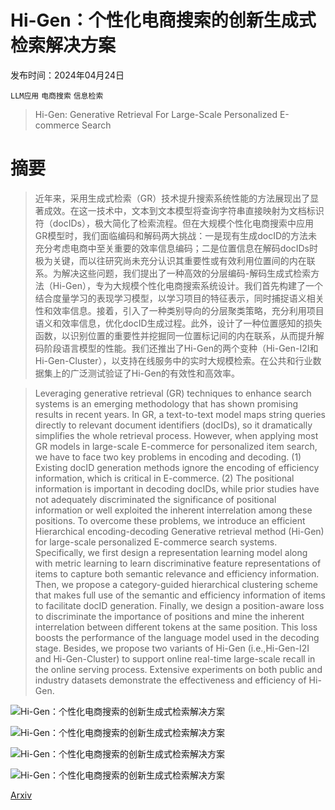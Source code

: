 # Hi-Gen：个性化电商搜索的创新生成式检索解决方案

发布时间：2024年04月24日

`LLM应用` `电商搜索` `信息检索`

> Hi-Gen: Generative Retrieval For Large-Scale Personalized E-commerce Search

# 摘要

> 近年来，采用生成式检索（GR）技术提升搜索系统性能的方法展现出了显著成效。在这一技术中，文本到文本模型将查询字符串直接映射为文档标识符（docIDs），极大简化了检索流程。但在大规模个性化电商搜索中应用GR模型时，我们面临编码和解码两大挑战：一是现有生成docID的方法未充分考虑电商中至关重要的效率信息编码；二是位置信息在解码docIDs时极为关键，而以往研究尚未充分认识其重要性或有效利用位置间的内在联系。为解决这些问题，我们提出了一种高效的分层编码-解码生成式检索方法（Hi-Gen），专为大规模个性化电商搜索系统设计。我们首先构建了一个结合度量学习的表现学习模型，以学习项目的特征表示，同时捕捉语义相关性和效率信息。接着，引入了一种类别导向的分层聚类策略，充分利用项目语义和效率信息，优化docID生成过程。此外，设计了一种位置感知的损失函数，以识别位置的重要性并挖掘同一位置标记间的内在联系，从而提升解码阶段语言模型的性能。我们还推出了Hi-Gen的两个变种（Hi-Gen-I2I和Hi-Gen-Cluster），以支持在线服务中的实时大规模检索。在公共和行业数据集上的广泛测试验证了Hi-Gen的有效性和高效率。

> Leveraging generative retrieval (GR) techniques to enhance search systems is an emerging methodology that has shown promising results in recent years. In GR, a text-to-text model maps string queries directly to relevant document identifiers (docIDs), so it dramatically simplifies the whole retrieval process. However, when applying most GR models in large-scale E-commerce for personalized item search, we have to face two key problems in encoding and decoding. (1) Existing docID generation methods ignore the encoding of efficiency information, which is critical in E-commerce. (2) The positional information is important in decoding docIDs, while prior studies have not adequately discriminated the significance of positional information or well exploited the inherent interrelation among these positions. To overcome these problems, we introduce an efficient Hierarchical encoding-decoding Generative retrieval method (Hi-Gen) for large-scale personalized E-commerce search systems. Specifically, we first design a representation learning model along with metric learning to learn discriminative feature representations of items to capture both semantic relevance and efficiency information. Then, we propose a category-guided hierarchical clustering scheme that makes full use of the semantic and efficiency information of items to facilitate docID generation. Finally, we design a position-aware loss to discriminate the importance of positions and mine the inherent interrelation between different tokens at the same position. This loss boosts the performance of the language model used in the decoding stage. Besides, we propose two variants of Hi-Gen (i.e.,Hi-Gen-I2I and Hi-Gen-Cluster) to support online real-time large-scale recall in the online serving process. Extensive experiments on both public and industry datasets demonstrate the effectiveness and efficiency of Hi-Gen.

![Hi-Gen：个性化电商搜索的创新生成式检索解决方案](../../../paper_images/2404.15675/x1.png)

![Hi-Gen：个性化电商搜索的创新生成式检索解决方案](../../../paper_images/2404.15675/x2.png)

![Hi-Gen：个性化电商搜索的创新生成式检索解决方案](../../../paper_images/2404.15675/x3.png)

![Hi-Gen：个性化电商搜索的创新生成式检索解决方案](../../../paper_images/2404.15675/x4.png)

[Arxiv](https://arxiv.org/abs/2404.15675)